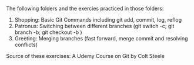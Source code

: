 The following folders and the exercies practiced in those folders:<br>
1. Shopping: Basic Git Commands including git add, commit, log, reflog <br>
2. Patronus: Switching between different branches (git switch -c; git branch -b; git checkout -b ) <br>
3. Greeting: Merging branches (fast forward, merge commit and resolving conflicts)

Source of these exercises: A Udemy Course on Git by Colt Steele
